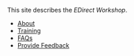 This site describes the _EDirect Workshop_.

* [About](pages/about.md)
* [Training](index.md)
* [FAQs](index.md)
* [Provide Feedback](index.md)

